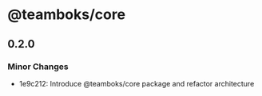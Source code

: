 # @teamboks/core

## 0.2.0

### Minor Changes

- 1e9c212: Introduce @teamboks/core package and refactor architecture
